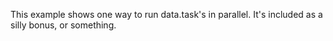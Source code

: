 This example shows one way to run data.task's in parallel. It's included as a silly bonus, or something.
